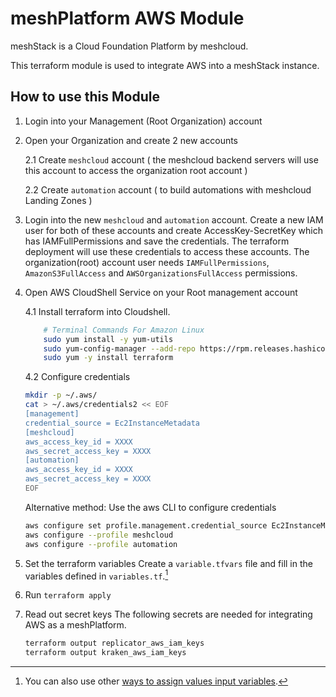# meshPlatform AWS Module

meshStack is a Cloud Foundation Platform by meshcloud.

This terraform module is used to integrate AWS into a meshStack instance.

## How to use this Module

1. Login into your Management (Root Organization) account
2. Open your Organization and create 2 new accounts

    2.1 Create `meshcloud` account ( the meshcloud backend servers will use this account to access the organization root account )

    2.2 Create `automation` account ( to build automations with meshcloud Landing Zones )

3. Login into the new `meshcloud` and `automation` account. Create a new IAM user for both of these accounts and create AccessKey-SecretKey which has IAMFullPermissions and save the credentials. The terraform deployment will use these credentials to access these accounts. The organization(root) account user needs `IAMFullPermissions`,  `AmazonS3FullAccess` and `AWSOrganizationsFullAccess` permissions.
4. Open AWS CloudShell Service on your Root management account

    4.1 Install terraform into Cloudshell.

    ```sh
        # Terminal Commands For Amazon Linux
        sudo yum install -y yum-utils
        sudo yum-config-manager --add-repo https://rpm.releases.hashicorp.com/AmazonLinux/hashicorp.repo
        sudo yum -y install terraform
    ```

    4.2 Configure credentials

    ```sh
    mkdir -p ~/.aws/
    cat > ~/.aws/credentials2 << EOF
    [management]
    credential_source = Ec2InstanceMetadata
    [meshcloud]
    aws_access_key_id = XXXX
    aws_secret_access_key = XXXX
    [automation]
    aws_access_key_id = XXXX
    aws_secret_access_key = XXXX
    EOF
    ```

    Alternative method: Use the aws CLI to configure credentials

    ```sh
    aws configure set profile.management.credential_source Ec2InstanceMetadata
    aws configure --profile meshcloud
    aws configure --profile automation
    ```

5. Set the terraform variables
    Create a `variable.tfvars` file and fill in the variables defined in `variables.tf`.[^1]

6. Run `terraform apply`

7. Read out secret keys
    The following secrets are needed for integrating AWS as a meshPlatform.

    ```sh
    terraform output replicator_aws_iam_keys
    terraform output kraken_aws_iam_keys
    ```

[^1]: You can also use other [ways to assign values input variables](https://www.terraform.io/language/values/variables#assigning-values-to-root-module-variables).
